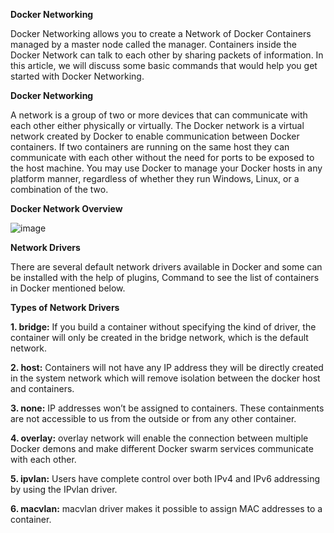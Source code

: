 **Docker Networking**


Docker Networking allows you to create a Network of Docker Containers managed by a master node called the manager. Containers inside the Docker Network can talk to each other by sharing packets of information. In this article, we will discuss some basic commands that would help you get started with Docker Networking.

**Docker Networking**

A network is a group of two or more devices that can communicate with each other either physically or virtually. The Docker network is a virtual network created by Docker to enable communication between Docker containers. If two containers are running on the same host they can communicate with each other without the need for ports to be exposed to the host machine. You may use Docker to manage your Docker hosts in any platform manner, regardless of whether they run Windows, Linux, or a combination of the two.

**Docker Network Overview**

 ![image](https://github.com/manojv022/DevOps-Tools/assets/167419795/bf998db3-89b6-4af2-99ef-8206a1f5d477)


**Network Drivers**

There are several default network drivers available in Docker and some can be installed with the help of plugins, Command to see the list of containers in Docker mentioned below.



**Types of Network Drivers**

**1. bridge:** If you build a container without specifying the kind of driver, the container will only be created in the bridge network, which is the default network. 

**2. host:** Containers will not have any IP address they will be directly created in the system network which will remove isolation between the docker host and containers. 

**3. none:** IP addresses won’t be assigned to containers. These containments are not accessible to us from the outside or from any other container.

**4. overlay:** overlay network will enable the connection between multiple Docker demons and make different Docker swarm services communicate with each other.

**5. ipvlan:** Users have complete control over both IPv4 and IPv6 addressing by using the IPvlan driver.

**6. macvlan:** macvlan driver makes it possible to assign MAC addresses to a container.
